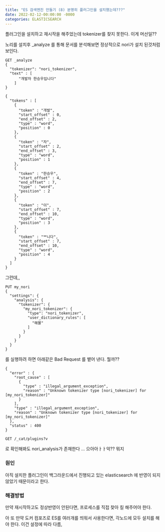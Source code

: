 ```yaml
---
title: "ES 검색엔진 만들기 (8) 분명히 플러그인을 설치했는데???"
date: 2022-02-12-00:00:00 -0000
categories: ELASTICSEARCH
---
```



플러그인을 설치하고 재시작을 해주었는데 tokenizer를 찾지 못한다. 이게 머선일??

노리를 설치후 _analyze 를 통해 문서를 분석해보면 정상적으로 nori가 설치 된것처럼 보인다.

```
GET _analyze
{
  "tokenizer": "nori_tokenizer",
  "text" : [
      "개발자 한승우입니다"
    ]
}
```


```
{
  "tokens" : [
    {
      "token" : "개발",
      "start_offset" : 0,
      "end_offset" : 2,
      "type" : "word",
      "position" : 0
    },
    {
      "token" : "자",
      "start_offset" : 2,
      "end_offset" : 3,
      "type" : "word",
      "position" : 1
    },
    {
      "token" : "한승우",
      "start_offset" : 4,
      "end_offset" : 7,
      "type" : "word",
      "position" : 2
    },
    {
      "token" : "이",
      "start_offset" : 7,
      "end_offset" : 10,
      "type" : "word",
      "position" : 3
    },
    {
      "token" : "ᄇ니다",
      "start_offset" : 7,
      "end_offset" : 10,
      "type" : "word",
      "position" : 4
    }
  ]
}
```

그런데,, 

```
PUT my_nori
{
  "settings": {
    "analysis": {
      "tokenizer": {
        "my_nori_tokenizer": {
          "type": "nori_tokenizer",
          "user_dictionary_rules": [
            "해물"
          ]
        }
      }
    }
  }
}

```
를 실행하려 하면 아래같은 Bad Request 를 뱉어 낸다. 뭘까??

```
{
  "error" : {
    "root_cause" : [
      {
        "type" : "illegal_argument_exception",
        "reason" : "Unknown tokenizer type [nori_tokenizer] for [my_nori_tokenizer]"
      }
    ],
    "type" : "illegal_argument_exception",
    "reason" : "Unknown tokenizer type [nori_tokenizer] for [my_nori_tokenizer]"
  },
  "status" : 400
}
```

```
GET /_cat/plugins?v
```
로 확인해봐도 nori_analysis가 존재한다 ... 으아아ㅏㅏ악?? 뭐지 

### 원인
아직 설치한 플러그인이 백그라운드에서 진행되고 있는 elasticsearch 에 반영이 되지 않았기 때문이라고 한다.

### 해결방법
만약 재시작하고도 정상반영이 안된다면, 프로세스를 직접 찾아 킬 해주어야 한다.

아 또 만약 도커 컴포즈로 ES를 여러개를 띄워서 사용한다면, 각노드에 모두 설치를 해야 한다. 이건 설정에 따라 다름,



